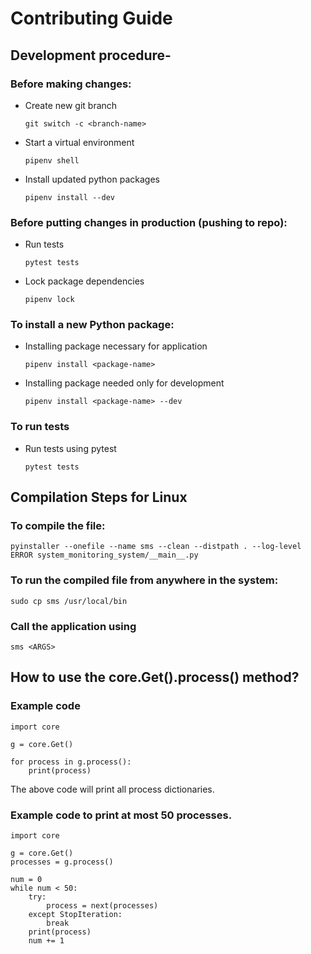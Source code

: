# Contributing Guide

## Development procedure-

### Before making changes:

- Create new git branch

  `git switch -c <branch-name>`

- Start a virtual environment

  `pipenv shell`

- Install updated python packages

  `pipenv install --dev`

### Before putting changes in production (pushing to repo):

- Run tests

  `pytest tests`

- Lock package dependencies

  `pipenv lock`

### To install a new Python package:

- Installing package necessary for application

  `pipenv install <package-name>`

- Installing package needed only for development

  `pipenv install <package-name> --dev`

### To run tests

- Run tests using pytest

  `pytest tests`

## Compilation Steps for Linux

### To compile the file:

```
pyinstaller --onefile --name sms --clean --distpath . --log-level ERROR system_monitoring_system/__main__.py
```

### To run the compiled file from anywhere in the system:

```
sudo cp sms /usr/local/bin
```

### Call the application using

```
sms <ARGS>

```

## How to use the core.Get().process() method?

### Example code

```
import core

g = core.Get()

for process in ﻿g.process():
    print(process)

```

The above code will print all process dictionaries.

### Example code to print at most 50 processes.

```
import core

g = core.Get()
processes = g.process()

num = 0
while num < 50:
    try:
        process = next(processes)
    except StopIteration:
        break
    print(process)
    num += 1

```
